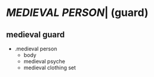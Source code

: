 # *MEDIEVAL PERSON*| (guard)
## medieval guard

*   .medieval person
    *   body
    *   medieval psyche
    *   medieval clothing set
